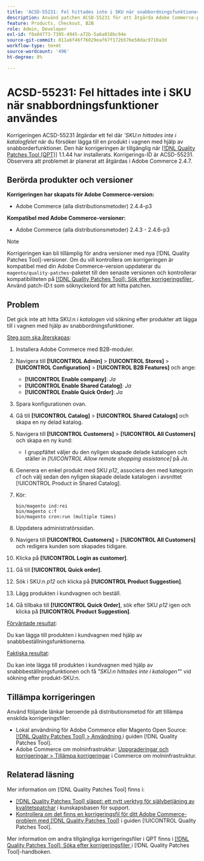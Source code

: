```yaml
---
title: 'ACSD-55231: Fel hittades inte i SKU när snabbordningsfunktioner användes'
description: Använd patchen ACSD-55231 för att åtgärda Adobe Commerce-problemet där du fick *'SKU:n hittades inte i katalogfelet* när du försökte lägga till en produkt i kundvagnen med hjälp av snabbbeställningsfunktionerna.
feature: Products, Checkout, B2B
role: Admin, Developer
exl-id: f0a04773-7395-4945-a72b-5a6a018bc94e
source-git-commit: 011a6f46f76029eaf67f172b576e58dac9710a3d
workflow-type: tm+mt
source-wordcount: '496'
ht-degree: 0%

---
```


# ACSD-55231: Fel hittades inte i SKU när snabbordningsfunktioner användes

Korrigeringen ACSD-55231 åtgärdar ett fel där *&#39;SKU:n hittades inte i katalogfelet* när du försöker lägga till en produkt i vagnen med hjälp av snabborderfunktioner. Den här korrigeringen är tillgänglig när [[!DNL Quality Patches Tool (QPT)]](https://experienceleague.adobe.com/en/docs/commerce-operations/tools/quality-patches-tool/quality-patches-tool-to-self-serve-quality-patches) 1.1.44 har installerats. Korrigerings-ID är ACSD-55231. Observera att problemet är planerat att åtgärdas i Adobe Commerce 2.4.7.

## Berörda produkter och versioner

**Korrigeringen har skapats för Adobe Commerce-version:**

* Adobe Commerce (alla distributionsmetoder) 2.4.4-p3

**Kompatibel med Adobe Commerce-versioner:**

* Adobe Commerce (alla distributionsmetoder) 2.4.3 - 2.4.6-p3

>[!NOTE]
>
>Korrigeringen kan bli tillämplig för andra versioner med nya [!DNL Quality Patches Tool]-versioner. Om du vill kontrollera om korrigeringen är kompatibel med din Adobe Commerce-version uppdaterar du `magento/quality-patches`-paketet till den senaste versionen och kontrollerar kompatibiliteten på [[!DNL Quality Patches Tool]: Sök efter korrigeringsfiler ](https://experienceleague.adobe.com/tools/commerce-quality-patches/index.html). Använd patch-ID:t som söknyckelord för att hitta patchen.

## Problem

Det gick inte att hitta SKU:n *i katalogen* vid sökning efter produkter att lägga till i vagnen med hjälp av snabbordningsfunktioner.

<u>Steg som ska återskapas</u>:

1. Installera Adobe Commerce med B2B-moduler.
1. Navigera till **[!UICONTROL Admin]** > **[!UICONTROL Stores]** > **[!UICONTROL Configuration]** > **[!UICONTROL B2B Features]** och ange:
   * **[!UICONTROL Enable company]**: *Ja*
   * **[!UICONTROL Enable Shared Catalog]**: *Ja*
   * **[!UICONTROL Enable Quick Order]**: *Ja*
1. Spara konfigurationen ovan.
1. Gå till **[!UICONTROL Catalog]** > **[!UICONTROL Shared Catalogs]** och skapa en ny delad katalog.
1. Navigera till **[!UICONTROL Customers]** > **[!UICONTROL All Customers]** och skapa en ny kund:
   * I gruppfältet väljer du den nyligen skapade delade katalogen och ställer in *[!UICONTROL Allow remote shopping assistance]* på *Ja*.
1. Generera en enkel produkt med SKU *p12*, associera den med kategorin *c1* och välj sedan den nyligen skapade delade katalogen i avsnittet [!UICONTROL Product in Shared Catalog].
1. Kör:

   ```
   bin/magento ind:rei 
   bin/magento c:f 
   bin/magento cron:run (multiple times)
   ```

1. Uppdatera administratörssidan.
1. Navigera till **[!UICONTROL Customers]** > **[!UICONTROL All Customers]** och redigera kunden som skapades tidigare.
1. Klicka på **[!UICONTROL Login as customer]**.
1. Gå till **[!UICONTROL Quick order]**.
1. Sök i SKU:n *p12* och klicka på **[!UICONTROL Product Suggestion]**.
1. Lägg produkten i kundvagnen och beställ.
1. Gå tillbaka till **[!UICONTROL Quick Order]**, sök efter SKU *p12* igen och klicka på **[!UICONTROL Product Suggestion]**.

<u>Förväntade resultat</u>:

Du kan lägga till produkten i kundvagnen med hjälp av snabbbeställningsfunktionerna.

<u>Faktiska resultat</u>:

Du kan inte lägga till produkten i kundvagnen med hjälp av snabbbeställningsfunktionen och få *&quot;SKU:n hittades inte i katalogen&quot;*&quot; vid sökning efter produkt-SKU:n.

## Tillämpa korrigeringen

Använd följande länkar beroende på distributionsmetod för att tillämpa enskilda korrigeringsfiler:

* Lokal användning för Adobe Commerce eller Magento Open Source: [[!DNL Quality Patches Tool] > Användning ](/help/tools/quality-patches-tool/usage.md) i guiden [!DNL Quality Patches Tool].
* Adobe Commerce om molninfrastruktur: [Uppgraderingar och korrigeringar > Tillämpa korrigeringar](https://experienceleague.adobe.com/docs/commerce-cloud-service/user-guide/develop/upgrade/apply-patches.html) i Commerce om molninfrastruktur.

## Relaterad läsning

Mer information om [!DNL Quality Patches Tool] finns i:

* [[!DNL Quality Patches Tool] släppt: ett nytt verktyg för självbetjäning av kvalitetspatchar](https://experienceleague.adobe.com/en/docs/commerce-operations/tools/quality-patches-tool/quality-patches-tool-to-self-serve-quality-patches) i kunskapsbasen för support.
* [Kontrollera om det finns en korrigeringsfil för ditt Adobe Commerce-problem med  [!DNL Quality Patches Tool]](/help/tools/quality-patches-tool/patches-available-in-qpt/check-patch-for-magento-issue-with-magento-quality-patches.md) i guiden [!UICONTROL Quality Patches Tool].


Mer information om andra tillgängliga korrigeringsfiler i QPT finns i [[!DNL Quality Patches Tool]: Söka efter korrigeringsfiler ](https://experienceleague.adobe.com/tools/commerce-quality-patches/index.html) i [!DNL Quality Patches Tool]-handboken.
